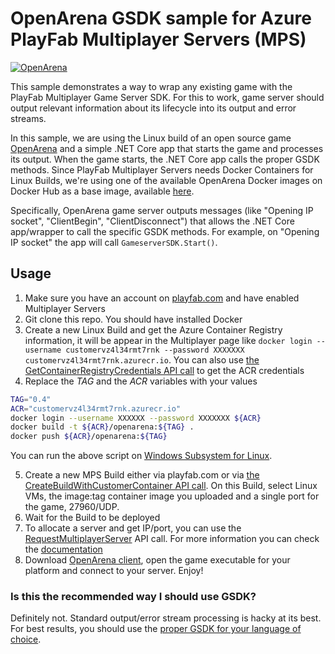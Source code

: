 # OpenArena GSDK sample for Azure PlayFab Multiplayer Servers (MPS)

[![OpenArena](https://vignette.wikia.nocookie.net/openarena/images/9/9e/OpenArena_Collage.jpg/revision/latest?cb=20080625093517)](https://openarena.fandom.com/wiki/Main_Page)

This sample demonstrates a way to wrap any existing game with the PlayFab Multiplayer Game Server SDK. For this to work, game server should output relevant information about its lifecycle into its output and error streams.

In this sample, we are using the Linux build of an open source game [OpenArena](https://openarena.fandom.com/wiki/Main_Page) and a simple .NET Core app that starts the game and processes its output. When the game starts, the .NET Core app calls the proper GSDK methods. Since PlayFab Multiplayer Servers needs Docker Containers for Linux Builds, we're using one of the available OpenArena Docker images on Docker Hub as a base image, available [here](https://hub.docker.com/r/fgracia/openarena).

Specifically, OpenArena game server outputs messages (like "Opening IP socket", "ClientBegin", "ClientDisconnect") that allows the .NET Core app/wrapper to call the specific GSDK methods. For example, on "Opening IP socket" the app will call `GameserverSDK.Start()`.

## Usage

1. Make sure you have an account on [playfab.com](https://www.playfab.com) and have enabled Multiplayer Servers
2. Git clone this repo. You should have installed Docker
3. Create a new Linux Build and get the Azure Container Registry information, it will be appear in the Multiplayer page like `docker login --username customervz4l34rmt7rnk --password XXXXXXX customervz4l34rmt7rnk.azurecr.io`. You can also use [the GetContainerRegistryCredentials API call](https://docs.microsoft.com/en-gb/rest/api/playfab/multiplayer/multiplayerserver/getcontainerregistrycredentials?view=playfab-rest) to get the ACR credentials
4. Replace the *TAG* and the *ACR* variables with your values
```bash
TAG="0.4"
ACR="customervz4l34rmt7rnk.azurecr.io"
docker login --username XXXXXX --password XXXXXXX ${ACR}
docker build -t ${ACR}/openarena:${TAG} .
docker push ${ACR}/openarena:${TAG}
```
You can run the above script on [Windows Subsystem for Linux](https://docs.microsoft.com/en-us/windows/wsl/wsl2-index).

5. Create a new MPS Build either via playfab.com or via [the CreateBuildWithCustomerContainer API call](https://docs.microsoft.com/en-gb/rest/api/playfab/multiplayer/multiplayerserver/createbuildwithcustomcontainer?view=playfab-rest). On this Build, select Linux VMs, the image:tag container image you uploaded and a single port for the game, 27960/UDP. 
6. Wait for the Build to be deployed
7. To allocate a server and get IP/port, you can use the [RequestMultiplayerServer](https://docs.microsoft.com/en-gb/rest/api/playfab/multiplayer/multiplayerserver/requestmultiplayerserver?view=playfab-rest) API call. For more information you can check the [documentation](https://docs.microsoft.com/en-us/gaming/playfab/features/multiplayer/servers)
8. Download [OpenArena client](https://openarena.fandom.com/wiki/Main_Page), open the game executable for your platform and connect to your server. Enjoy!

### Is this the recommended way I should use GSDK?

Definitely not. Standard output/error stream processing is hacky at its best. For best results, you should use the [proper GSDK for your language of choice](https://github.com/PlayFab/gsdk).
